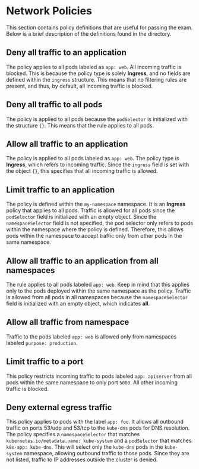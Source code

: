 # Network Policies

This section contains policy definitions that are useful for passing the exam.
Below is a brief description of the definitions found in the directory.

## Deny all traffic to an application

The policy applies to all pods labeled as `app: web`.
All incoming traffic is blocked.
This is because the policy type is solely **Ingress**, and no fields are defined within the `ingress` structure.
This means that no filtering rules are present, and thus, by default, all incoming traffic is blocked.

## Deny all traffic to all pods

The policy is applied to all pods because the `podSelector` is initialized with the structure `{}`.
This means that the rule applies to all pods.

## Allow all traffic to an application

The policy is applied to all pods labeled as `app: web`. 
The policy type is **Ingress**, which refers to incoming traffic.
Since the `ingress` field is set with the object `{}`, this specifies that all incoming traffic is allowed.

## Limit traffic to an application

The policy is defined within the `my-namespace` namespace. 
It is an **Ingress** policy that applies to all pods.
Traffic is allowed for all pods since the `podSelector` field is initialized with an empty object.
Since the `namespaceSelector` field is not specified, the pod selector only refers to pods within the namespace where the policy is defined.
Therefore, this allows pods within the namespace to accept traffic only from other pods in the same namespace.

## Allow all traffic to an application from all namespaces

The rule applies to all pods labeled `app: web`.
Keep in mind that this applies only to the pods deployed within the same namespace as the policy.
Traffic is allowed from all pods in all namespaces because the `namespaceSelector` field is initialized with an empty object, which indicates **all**.

## Allow all traffic from namespace

Traffic to the pods labeled `app: web` is allowed only from namespaces labeled `purpose: production`.

## Limit traffic to a port

This policy restricts incoming traffic to pods labeled `app: apiserver` from all pods within the same namespace to only port `5000`.
All other incoming traffic is blocked.

## Deny external egress traffic

This policy applies to pods with the label `app: foo`.
It allows all outbound traffic on ports 53/udp and 53/tcp to the `kube-dns` pods for DNS resolution.
The policy specifies a `namespaceSelector` that matches `kubernetes.io/metadata.name: kube-system` and a `podSelector` that matches `k8s-app: kube-dns`.
This will select only the `kube-dns` pods in the `kube-system` namespace, allowing outbound traffic to those pods.
Since they are not listed, traffic to IP addresses outside the cluster is denied.
